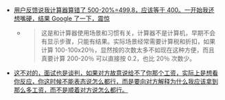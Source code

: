 - [用户反馈说我计算器算错了 500-20%=499.8，应该等于  400。一开始我还想嘴硬，结果 Google 了一下，震惊](https://twitter.com/hzlzh/status/1729906088269746257)
	- > 这是和计算器使用场景和习惯有关，计算器不是计算机，早期不会有显示步骤，只能有结果。实际场景经常需要计算税和折扣，如果计算 100-100x20％，显然按的次数太多不如现在这种方便，而且真要计算 200-20％ 可以直接按 0.2，也比 20％ 次数少。
- [这不对的，面试也是谈判，如果对方故意说给不了你那个工资，实际上是想看你反应，你这时候不能表态说怎么都行，而是要向对方解释为什么我应该拿到那么多工资，而不是顺着对方说怎么都行。](https://twitter.com/22HomoPoliticus/status/1729808645846655484)